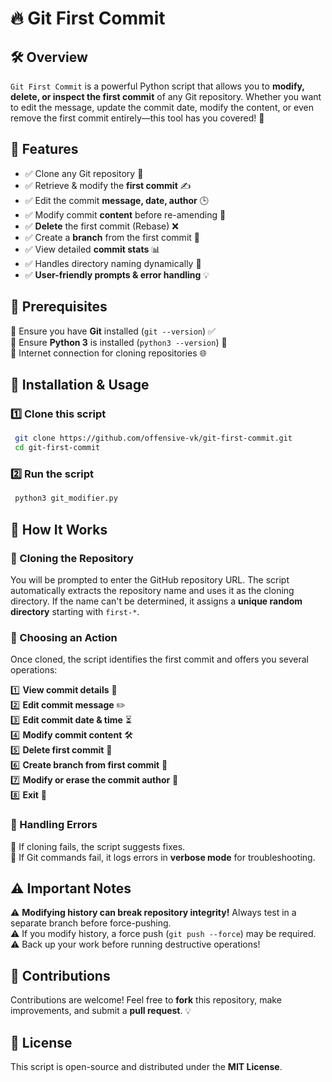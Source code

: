 # 🔥 Git First Commit

## 🛠️ Overview

`Git First Commit` is a powerful Python script that allows you to **modify, delete, or inspect the first commit** of any Git repository. Whether you want to edit the message, update the commit date, modify the content, or even remove the first commit entirely—this tool has you covered! 🚀

## 🎯 Features

- ✅ Clone any Git repository 🔗
- ✅ Retrieve & modify the **first commit** ✍️
- ✅ Edit the commit **message, date, author** 🕒
- ✅ Modify commit **content** before re-amending 📄
- ✅ **Delete** the first commit (Rebase) ❌
- ✅ Create a **branch** from the first commit 🌱
- ✅ View detailed **commit stats** 📊
- ✅ Handles directory naming dynamically 📂
- ✅ **User-friendly prompts & error handling** 💡

## 📌 Prerequisites

🔹 Ensure you have **Git** installed (`git --version`) ✅  
🔹 Ensure **Python 3** is installed (`python3 --version`) 🐍  
🔹 Internet connection for cloning repositories 🌐  

## 🚀 Installation & Usage

### 1️⃣ Clone this script
```sh
 git clone https://github.com/offensive-vk/git-first-commit.git
 cd git-first-commit
```

### 2️⃣ Run the script
```sh
 python3 git_modifier.py
```

## 📖 How It Works

### 🔹 Cloning the Repository
You will be prompted to enter the GitHub repository URL. The script automatically extracts the repository name and uses it as the cloning directory. If the name can't be determined, it assigns a **unique random directory** starting with `first-*`.

### 🔹 Choosing an Action
Once cloned, the script identifies the first commit and offers you several operations:

1️⃣ **View commit details** 📜  
2️⃣ **Edit commit message** ✏️  
3️⃣ **Edit commit date & time** ⏳  
4️⃣ **Modify commit content** 🛠️  
5️⃣ **Delete first commit** 🚨  
6️⃣ **Create branch from first commit** 🌿  
7️⃣ **Modify or erase the commit author** 👤  
8️⃣ **Exit** 🚪  

### 🔹 Handling Errors
🔴 If cloning fails, the script suggests fixes.  
🔴 If Git commands fail, it logs errors in **verbose mode** for troubleshooting.  

## ⚠️ Important Notes

⚠️ **Modifying history can break repository integrity!** Always test in a separate branch before force-pushing.  
⚠️ If you modify history, a force push (`git push --force`) may be required.  
⚠️ Back up your work before running destructive operations!  

## 🤝 Contributions

Contributions are welcome! Feel free to **fork** this repository, make improvements, and submit a **pull request**. 💡

## 📜 License

This script is open-source and distributed under the **MIT License**.
